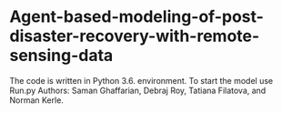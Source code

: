 # Agent-based-modeling-of-post-disaster-recovery-with-remote-sensing-data
The code is written in Python 3.6. environment.
To start the model use Run.py
Authors: Saman Ghaffarian, Debraj Roy, Tatiana Filatova, and Norman Kerle.
